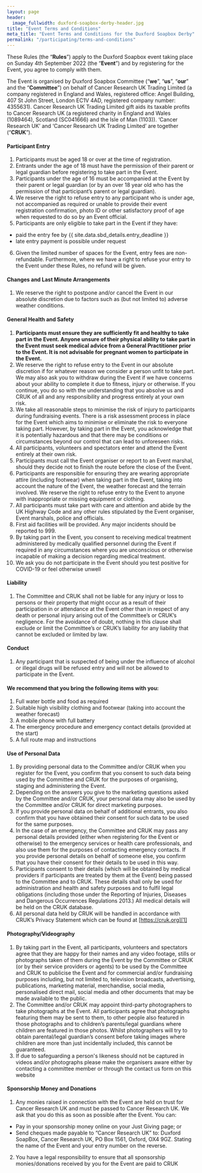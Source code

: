 ```yaml
---
layout: page
header:
  image_fullwidth: duxford-soapbox-derby-header.jpg
title: "Event Terms and Conditions"
meta_title: "Event Terms and Conditions for the Duxford Soapbox Derby"
permalink: "/participating/terms-and-conditions"
---
```


These Rules (the “__Rules__”) apply to the Duxford Soapbox event taking place on Sunday 4th September 2022 (the “__Event__”) and by registering for the Event, you agree to comply with them.

The Event is organised by Duxford Soapbox Committee (“__we__”, “__us__”, “__our__” and the “__Committee__”) on behalf of Cancer Research UK Trading Limited (a company registered in England and Wales, registered office: Angel Building, 407 St John Street, London EC1V 4AD, registered company number: 4355631). Cancer Research UK Trading Limited gift aids its taxable profits to Cancer Research UK (a registered charity in England and Wales (1089464), Scotland (SC041666) and the Isle of Man (1103)). ‘Cancer Research UK’ and ‘Cancer Research UK Trading Limited’ are together (“__CRUK__”).

#### Participant Entry

1. Participants must be aged 18 or over at the time of registration.
2. Entrants under the age of 18 must have the permission of their parent or legal guardian before registering to take part in the Event.
3. Participants under the age of 16 must be accompanied at the Event by their parent or legal guardian (or by an over 18 year old who has the permission of that participant’s parent or legal guardian).
4. We reserve the right to refuse entry to any participant who is under age, not accompanied as required or unable to provide their event registration confirmation, photo ID or other satisfactory proof of age when requested to do so by an Event official.
5. Participants are only eligible to take part in the Event if they have:
  * paid the entry fee by {{ site.data.sbd_details.entry_deadline }}
  * late entry payment is possible under request
6. Given the limited number of spaces for the Event, entry fees are non-refundable. Furthermore, where we have a right to refuse your entry to the Event under these Rules, no refund will be given.

#### Changes and Last Minute Arrangements

1. We reserve the right to postpone and/or cancel the Event in our absolute discretion due to factors such as (but not limited to) adverse weather conditions.

#### General Health and Safety

1. __Participants must ensure they are sufficiently fit and healthy to take part in the Event. Anyone unsure of their physical ability to take part in the Event must seek medical advice from a General Practitioner prior to the Event. It is not advisable for pregnant women to participate in the Event.__
2. We reserve the right to refuse entry to the Event in our absolute discretion if for whatever reason we consider a person unfit to take part. We may also ask you to withdraw during the Event if we have concerns about your ability to complete it due to fitness, injury or otherwise. If you continue, you do so with the understanding that you absolve us and CRUK of all and any responsibility and progress entirely at your own risk.
3. We take all reasonable steps to minimise the risk of injury to participants during fundraising events. There is a risk assessment process in place for the Event which aims to minimise or eliminate the risk to everyone taking part. However, by taking part in the Event, you acknowledge that it is potentially hazardous and that there may be conditions or circumstances beyond our control that can lead to unforeseen risks.
4. All participants, volunteers and spectators enter and attend the Event entirely at their own risk.
5. Participants must call the Event organiser or report to an Event marshal, should they decide not to finish the route before the close of the Event.
6. Participants are responsible for ensuring they are wearing appropriate attire (including footwear) when taking part in the Event, taking into account the nature of the Event, the weather forecast and the terrain involved. We reserve the right to refuse entry to the Event to anyone with inappropriate or missing equipment or clothing.
7. All participants must take part with care and attention and abide by the UK Highway Code and any other rules stipulated by the Event organiser, Event marshals, police and officials.
8. First aid facilities will be provided. Any major incidents should be reported to 999.
9. By taking part in the Event, you consent to receiving medical treatment administered by medically qualified personnel during the Event if required in any circumstances where you are unconscious or otherwise incapable of making a decision regarding medical treatment.
10. We ask you do not participate in the Event should you test positive for COVID-19 or feel otherwise unwell

#### Liability

1. The Committee and CRUK shall not be liable for any injury or loss to persons or their property that might occur as a result of their participation in or attendance at the Event other than in respect of any death or personal injury arising out of the Committee’s or CRUK’s negligence. For the avoidance of doubt, nothing in this clause shall exclude or limit the Committee’s or CRUK’s liability for any liability that cannot be excluded or limited by law.

#### Conduct

1. Any participant that is suspected of being under the influence of alcohol or illegal drugs will be refused entry and will not be allowed to participate in the Event.


#### We recommend that you bring the following items with you:

1. Full water bottle and food as required
2. Suitable high visibility clothing and footwear (taking into account the weather forecast)
3. A mobile phone with full battery
4. The emergency procedure and emergency contact details (provided at the start)
5. A full route map and instructions 

#### Use of Personal Data

1. By providing personal data to the Committee and/or CRUK when you register for the Event, you confirm that you consent to such data being used by the Committee and CRUK for the purposes of organising, staging and administering the Event.
2. Depending on the answers you give to the marketing questions asked by the Committee and/or CRUK, your personal data may also be used by the Committee and/or CRUK for direct marketing purposes.
3. If you provide personal data on behalf of additional entrants, you also confirm that you have obtained their consent for such data to be used for the same purposes.
4. In the case of an emergency, the Committee and CRUK may pass any personal details provided (either when registering for the Event or otherwise) to the emergency services or health care professionals, and also use them for the purposes of contacting emergency contacts. If you provide personal details on behalf of someone else, you confirm that you have their consent for their details to be used in this way.
5. Participants consent to their details (which will be obtained by medical providers if participants are treated by them at the Event) being passed to the Committee and to CRUK. These details shall only be used for administration and health and safety purposes and to fulfil legal obligations (including those under the Reporting of Injuries, Diseases and Dangerous Occurrences Regulations 2013.) All medical details will be held on the CRUK database.
6. All personal data held by CRUK will be handled in accordance with CRUK’s Privacy Statement which can be found at [https://cruk.org][1]

#### Photography/Videography

1. By taking part in the Event, all participants, volunteers and spectators agree that they are happy for their names and any video footage, stills or photographs taken of them during the Event by the Committee or CRUK (or by their service providers or agents) to be used by the Committee and CRUK to publicise the Event and for commercial and/or fundraising purposes including, but not limited to, television broadcasts, advertising, publications, marketing material, merchandise, social media, personalised direct mail, social media and other documents that may be made available to the public.
2. The Committee and/or CRUK may appoint third-party photographers to take photographs at the Event. All participants agree that photographs featuring them may be sent to them, to other people also featured in those photographs and to children’s parents/legal guardians where children are featured in those photos. Whilst photographers will try to obtain parental/legal guardian’s consent before taking images where children are more than just incidentally included, this cannot be guaranteed.
3. If due to safeguarding a person's likeness should not be captured in videos and/or photographs please make the organisers aware either by contacting a committee member or through the contact us form on this website

#### Sponsorship Money and Donations

1. Any monies raised in connection with the Event are held on trust for Cancer Research UK and must be passed to Cancer Research UK. We ask that you do this as soon as possible after the Event. You can:
  * Pay in your sponsorship money online on your Just Giving page; or
  * Send cheques made payable to “Cancer Research UK” to: Duxford SoapBox, Cancer Research UK, PO Box 1561, Oxford, OX4 9GZ. Stating the name of the Event and your entry number on the reverse.
2. You have a legal responsibility to ensure that all sponsorship monies/donations received by you for the Event are paid to CRUK

[1]: https://cruk.org